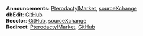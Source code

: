 **Announcements**: [PterodactylMarket](https://pterodactylmarket.com/resource/679), [sourceXchange](https://www.sourcexchange.net/products/announcements)\
**dbEdit**: [GitHub](https://github.com/prplwtf/blueprint-dbedit)\
**Recolor**: [GitHub](https://github.com/sp11rum/recolor), [sourceXchange](https://www.sourcexchange.net/products/recolor)\
**Redirect**: [PterodactylMarket](https://pterodactylmarket.com/resource/664), [GitHub](https://github.com/prplwtf/blueprint-redirect)